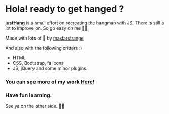 # Hola! ready to get hanged ?

[**justHang**](https://mastarstrange.github.io/justHang/) is a small effort on recreating the hangman with JS. There is still a lot to improve on. So go easy on me ✌🏽

Made with lots of 🖤 by [mastarstrange](https://mastarstrange.github.io)

And also with the following critters :)

- HTML
- CSS, Bootstrap, fa icons
- JS, jQuery and some minor plugins.

### You can see more of my work [Here!](https://mastarstrange.github.io)

### Have fun learning.

See ya on the other side. ✌🏽
